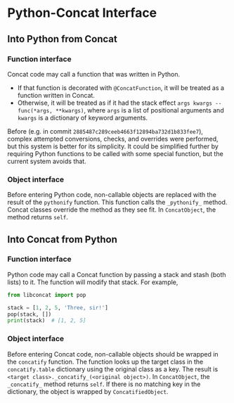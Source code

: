 Python-Concat Interface
=======================

Into Python from Concat
-----------------------

### Function interface

Concat code may call a function that was written in Python.

* If that function is decorated with `@ConcatFunction`, it will be treated as a
function written in Concat.
* Otherwise, it will be treated as if it had the stack effect `args kwargs --
func(*args, **kwargs)`, where `args` is a list of positional arguments and
`kwargs` is a dictionary of keyword arguments.

Before (e.g. in commit `2885487c289ceeb4663f12894ba732d1b833fee7`), complex
attempted conversions, checks, and overrides were performed, but this system is
better for its simplicity. It could be simplified further by requiring Python
functions to be called with some special function, but the current system
avoids that.

### Object interface

Before entering Python code, non-callable objects are replaced with the result
of the `pythonify` function. This function calls the `_pythonify_` method.
Concat classes override the method as they see fit. In `ConcatObject`, the
method returns `self`.

Into Concat from Python
-----------------------

### Function interface

Python code may call a Concat function by passing a stack and stash (both
lists) to it. The function will modify that stack. For example,

```python
from libconcat import pop

stack = [1, 2, 5, 'Three, sir!']
pop(stack, [])
print(stack)  # [1, 2, 5]
```

### Object interface

Before entering Concat code, non-callable objects should be wrapped in the
`concatify` function. The function looks up the target class in the
`concatify.table` dictionary using the original class as a key. The result is
`<target class>._concatify_(<original object>)`. In `ConcatObject`, the
`_concatify_` method returns `self`. If there is no matching key in the
dictionary, the object is wrapped by `ConcatifiedObject`.
